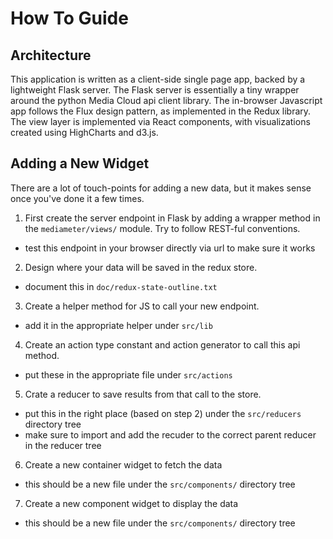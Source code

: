 How To Guide
============

Architecture
------------

This application is written as a client-side single page app, backed by a lightweight 
Flask server. The Flask server is essentially a tiny wrapper around the python Media 
Cloud api client library.  The in-browser Javascript app follows the Flux design pattern, 
as implemented in the Redux library.  The view layer is implemented via React components, 
with visualizations created using HighCharts and d3.js.

Adding a New Widget
-------------------

There are a lot of touch-points for adding a new data, but it makes sense once you've done 
it a few times.

1. First create the server endpoint in Flask by adding a wrapper method in the `mediameter/views/` 
module.  Try to follow REST-ful conventions.
  * test this endpoint in your browser directly via url to make sure it works
2. Design where your data will be saved in the redux store.
  * document this in `doc/redux-state-outline.txt`
3. Create a helper method for JS to call your new endpoint.
  * add it in the appropriate helper under `src/lib`
4. Create an action type constant and action generator to call this api method.
  * put these in the appropriate file under `src/actions`
5. Crate a reducer to save results from that call to the store.
  * put this in the right place (based on step 2) under the `src/reducers` directory tree
  * make sure to import and add the recuder to the correct parent reducer in the reducer tree
6. Create a new container widget to fetch the data
  * this should be a new file under the `src/components/` directory tree
7. Create a new component widget to display the data
  * this should be a new file under the `src/components/` directory tree
